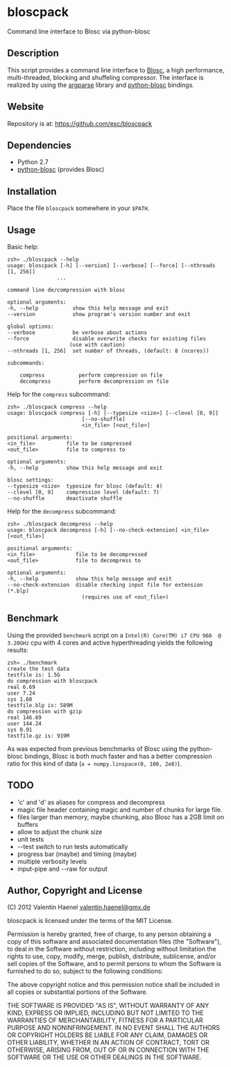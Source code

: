 # bloscpack

Command line interface to Blosc via python-blosc

## Description

This script provides a command line interface to
[Blosc](http://blosc.pytables.org/trac), a high performance, multi-threaded,
blocking and shuffeling compressor. The interface is realized by using the
[argparse](http://docs.python.org/dev/library/argparse.html) library
and [python-blosc](https://github.com/FrancescAlted/python-blosc) bindings.

## Website

Repository is at: https://github.com/esc/bloscpack

## Dependencies

* Python 2.7
* [python-blosc](https://github.com/FrancescAlted/python-blosc) (provides Blosc)

## Installation

Place the file ``bloscpack`` somewhere in your ``$PATH``.

## Usage

Basic help:

    zsh» ./bloscpack --help
    usage: bloscpack [-h] [--version] [--verbose] [--force] [--nthreads [1, 256]]
                    ...

    command line de/compression with blosc

    optional arguments:
    -h, --help           show this help message and exit
    --version            show program's version number and exit

    global options:
    --verbose            be verbose about actions
    --force              disable overwrite checks for existing files
                        (use with caution)
    --nthreads [1, 256]  set number of threads, (default: 8 (ncores))

    subcommands:

        compress           perform compression on file
        decompress         perform decompression on file

Help for the ``compress`` subcommand:


    zsh» ./bloscpack compress --help
    usage: bloscpack compress [-h] [--typesize <size>] [--clevel [0, 9]]
                            [--no-shuffle]
                            <in_file> [<out_file>]

    positional arguments:
    <in_file>          file to be compressed
    <out_file>         file to compress to

    optional arguments:
    -h, --help         show this help message and exit

    blosc settings:
    --typesize <size>  typesize for blosc (default: 4)
    --clevel [0, 9]    compression level (default: 7)
    --no-shuffle       deactivate shuffle

Help for the ``decompress`` subcommand:

    zsh» ./bloscpack decompress --help
    usage: bloscpack decompress [-h] [--no-check-extension] <in_file> [<out_file>]

    positional arguments:
    <in_file>             file to be decompressed
    <out_file>            file to decompress to

    optional arguments:
    -h, --help            show this help message and exit
    --no-check-extension  disable checking input file for extension (*.blp)
                            (requires use of <out_file>)

## Benchmark

Using the provided ``benchmark`` script on a ``Intel(R) Core(TM) i7 CPU
960  @ 3.20GHz`` cpu with 4 cores and active hyperthreading yields the
following results:

    zsh» ./benchmark
    create the test data
    testfile is: 1.5G
    do compression with bloscpack
    real 6.69
    user 7.24
    sys 1.68
    testfile.blp is: 589M
    do compression with gzip
    real 146.69
    user 144.24
    sys 0.91
    testfile.gz is: 919M

As was expected from previous benchmarks of Blosc using the python-blosc
bindings, Blosc is both much faster and has a better compression ratio for this
kind of data (``a = numpy.linspace(0, 100, 2e8)``).

## TODO

* 'c' and 'd' as aliases for compress and decompress
* magic file header containing magic and number of chunks for large file.
* files larger than memory, maybe chunking, also Blosc has a 2GB limit on buffers
* allow to adjust the chunk size
* unit tests
* --test switch to run tests automatically
* progress bar (maybe) and timing (maybe)
* multiple verbosity levels
* input-pipe and --raw for output

## Author, Copyright and License

(C) 2012 Valentin Haenel <valentin.haenel@gmx.de>

bloscpack is licensed under the terms of the MIT License.

Permission is hereby granted, free of charge, to any person obtaining a copy of
this software and associated documentation files (the "Software"), to deal in
the Software without restriction, including without limitation the rights to
use, copy, modify, merge, publish, distribute, sublicense, and/or sell copies
of the Software, and to permit persons to whom the Software is furnished to do
so, subject to the following conditions:

The above copyright notice and this permission notice shall be included in all
copies or substantial portions of the Software.

THE SOFTWARE IS PROVIDED "AS IS", WITHOUT WARRANTY OF ANY KIND, EXPRESS OR
IMPLIED, INCLUDING BUT NOT LIMITED TO THE WARRANTIES OF MERCHANTABILITY,
FITNESS FOR A PARTICULAR PURPOSE AND NONINFRINGEMENT. IN NO EVENT SHALL THE
AUTHORS OR COPYRIGHT HOLDERS BE LIABLE FOR ANY CLAIM, DAMAGES OR OTHER
LIABILITY, WHETHER IN AN ACTION OF CONTRACT, TORT OR OTHERWISE, ARISING FROM,
OUT OF OR IN CONNECTION WITH THE SOFTWARE OR THE USE OR OTHER DEALINGS IN THE
SOFTWARE.
